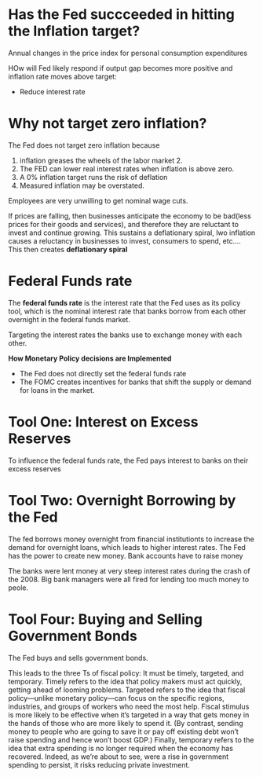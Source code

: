 # Has the Fed succceeded in hitting the Inflation target?
Annual changes in the price index for personal consumption expenditures

HOw will Fed likely respond if output gap becomes more positive and inflation  rate moves above target:
- Reduce interest rate

# Why not target zero inflation?
The Fed does not target zero inflation because
1. inflation greases the wheels of the labor market
	2. 
2. The FED can lower real interest rates when inflation is above zero.
3. A 0% inflation target runs the risk of deflation
4. Measured inflation may be overstated.

Employees are very unwilling to get nominal wage cuts. 

If prices are falling, then businesses anticipate the economy to be bad(less prices for their goods and services), and therefore they are reluctant to invest and continue growing. This sustains a deflationary spiral, lwo inflation causes a reluctancy in businesses to invest, consumers to spend, etc.... This then creates **deflationary spiral**

# Federal Funds rate
The **federal funds rate** is the interest rate that the Fed uses as its policy tool, which is the nominal interest rate that banks borrow from each other overnight in the federal funds market.

Targeting the interest rates the banks use to exchange money with each other. 

**How Monetary Policy decisions are Implemented**
- The Fed does not directly set the federal funds rate
- The FOMC creates incentives for banks that shift the supply or demand for loans in the market.

# Tool One: Interest on Excess Reserves

To influence the federal funds rate, the Fed pays interest to banks on their excess reserves

# Tool Two: Overnight Borrowing by the Fed

The fed borrows money overnight from financial institutionts to increase the demand for overnight loans, which leads to higher interest rates.
The Fed has the power to create new money. Bank accounts have to raise money 

The banks were lent money at very steep interest rates during the crash of the 2008. Big bank managers were all fired for lending too much money to peole.

# Tool Four: Buying and Selling Government Bonds
The Fed buys and sells government bonds.

This leads to the three Ts of fiscal policy: It must be timely, targeted, and temporary. Timely refers to the idea that policy makers must act quickly, getting ahead of looming problems. Targeted refers to the idea that fiscal policy—unlike monetary policy—can focus on the specific regions, industries, and groups of workers who need the most help. Fiscal stimulus is more likely to be effective when it’s targeted in a way that gets money in the hands of those who are more likely to spend it. (By contrast, sending money to people who are going to save it or pay off existing debt won’t raise spending and hence won’t boost GDP.) Finally, temporary refers to the idea that extra spending is no longer required when the economy has recovered. Indeed, as we’re about to see, were a rise in government spending to persist, it risks reducing private investment.